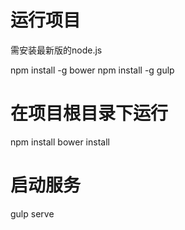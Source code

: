 # 运行项目
需安装最新版的node.js

npm install -g bower
npm install -g gulp
# 在项目根目录下运行
npm install
bower install

# 启动服务
gulp serve
